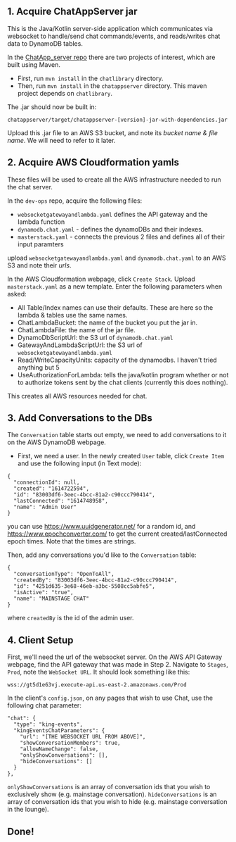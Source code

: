 ## 1. Acquire ChatAppServer jar

This is the Java/Kotlin server-side application which communicates via websocket to handle/send chat commands/events, and reads/writes chat data to DynamoDB tables.

In the [ChatApp_server repo](https://github.com/kingevents/ChatApp_server) there are two projects of interest, which are built using Maven.

- First, run `mvn install` in the `chatlibrary` directory.
- Then, run `mvn install` in the `chatappserver` directory. This maven project depends on `chatlibrary`.

The .jar should now be built in:

`chatappserver/target/chatappserver-[version]-jar-with-dependencies.jar`

Upload this .jar file to an AWS S3 bucket, and note its <i>bucket name & file name</i>. We will need to refer to it later.

## 2. Acquire AWS Cloudformation yamls

These files will be used to create all the AWS infrastructure needed to run the chat server.

In the `dev-ops` repo, acquire the following files:

- `websocketgatewayandlambda.yaml` defines the API gateway and the lambda function
- `dynamodb.chat.yaml` - defines the dynamoDBs and their indexes.
- `masterstack.yaml` - connects the previous 2 files and defines all of their input paramters

upload `websocketgatewayandlambda.yaml` and `dynamodb.chat.yaml` to an AWS S3 and note their <i>urls</i>.

In the AWS Cloudformation webpage, click `Create Stack`. Upload `masterstack.yaml` as a new template. Enter the following parameters when asked:

- All Table/Index names can use their defaults. These are here so the lambda & tables use the same names.
- ChatLambdaBucket: the name of the bucket you put the jar in.
- ChatLambdaFile: the name of the jar file.
- DynamoDbScriptUrl: the S3 url of `dynamodb.chat.yaml`
- GatewayAndLambdaScriptUrl: the S3 url of `websocketgatewayandlambda.yaml`
- Read/WriteCapacityUnits: capacity of the dynamodbs. I haven't tried anything but 5 
- UseAuthorizationForLambda: tells the java/kotlin program whether or not to authorize tokens sent by the chat clients (currently this does nothing).

This creates all AWS resources needed for chat.

## 3. Add Conversations to the DBs

The `Conversation` table starts out empty, we need to add conversations to it on the AWS DynamoDB webpage. 

- First, we need a user. In the newly created `User` table, click `Create Item` and use the following input (in Text mode):
```
{
  "connectionId": null,
  "created": "1614722594",
  "id": "83003df6-3eec-4bcc-81a2-c90ccc790414",
  "lastConnected": "1614748958",
  "name": "Admin User"
}
```
you can use https://www.uuidgenerator.net/ for a random id, and https://www.epochconverter.com/ to get the current created/lastConnected epoch times. Note that the times are strings.

Then, add any conversations you'd like to the `Conversation` table:
```
{
  "conversationType": "OpenToAll",
  "createdBy": "83003df6-3eec-4bcc-81a2-c90ccc790414",
  "id": "4251d635-3e68-46eb-a3bc-5508cc5abfe5",
  "isActive": "true",
  "name": "MAINSTAGE CHAT"
}
```
where `createdBy` is the id of the admin user.

## 4. Client Setup

First, we'll need the url of the websocket server. On the AWS API Gateway webpage, find the API gateway that was made in Step 2. Navigate to `Stages`, `Prod`, note the `WebSocket URL`. It should look something like this:

`wss://gt5d1e63vj.execute-api.us-east-2.amazonaws.com/Prod`

In the client's `config.json`, on any pages that wish to use Chat, use the following chat parameter:

```
"chat": {
  "type": "king-events",
  "kingEventsChatParameters": {
    "url": "[THE WEBSOCKET URL FROM ABOVE]",
    "showConversationMembers": true,
    "allowNameChange": false,
    "onlyShowConversations": [],
    "hideConversations": []
  }
},
```
`onlyShowConversations` is an array of conversation ids that you wish to exclusively show (e.g. mainstage conversation).
`hideConversations` is an array of conversation ids that you wish to hide (e.g. mainstage conversation in the lounge).

## Done!